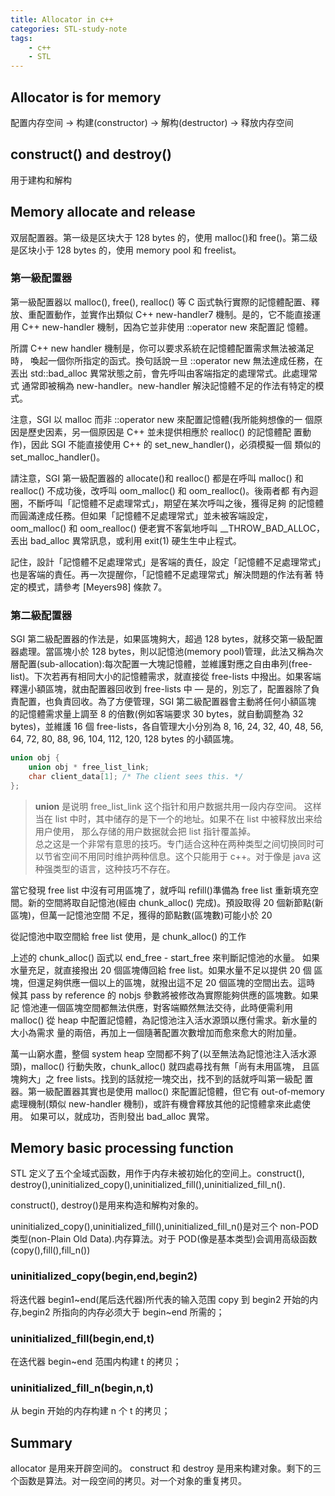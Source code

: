 ```yaml
---
title: Allocator in c++
categories: STL-study-note
tags:
    - c++
    - STL
---
```


## Allocator is for memory

配置内存空间 -> 构建(constructor) -> 解构(destructor) -> 释放内存空间

## construct() and destroy()

用于建构和解构

## Memory allocate and release

双层配置器。第一级是区块大于 128 bytes 的，使用 malloc()和 free()。第二级是区块小于 128 bytes 的，使用 memory pool 和 freelist。

### 第一級配置器

第一級配置器以 malloc(), free(), realloc() 等 C 函式執行實際的記憶體配置、釋放、重配置動作，並實作出類似 C++ new-handler7 機制。是的，它不能直接運用 C++ new-handler 機制，因為它並非使用 ::operator new 來配置記 憶體。

所謂 C++ new handler 機制是，你可以要求系統在記憶體配置需求無法被滿足時， 喚起一個你所指定的函式。換句話說一旦 ::operator new 無法達成任務，在丟出 std::bad_alloc 異常狀態之前，會先呼叫由客端指定的處理常式。此處理常式 通常即被稱為 new-handler。new-handler 解決記憶體不足的作法有特定的模式。

注意，SGI 以 malloc 而非 ::operator new 來配置記憶體(我所能夠想像的一 個原因是歷史因素，另一個原因是 C++ 並未提供相應於 realloc() 的記憶體配 置動作)，因此 SGI 不能直接使用 C++ 的 set_new_handler()，必須模擬一個 類似的 set_malloc_handler()。

請注意，SGI 第一級配置器的 allocate()和 realloc() 都是在呼叫 malloc() 和 realloc() 不成功後，改呼叫 oom_malloc() 和 oom_realloc()。後兩者都 有內迴圈，不斷呼叫「記憶體不足處理常式」，期望在某次呼叫之後，獲得足夠 的記憶體而圓滿達成任務。但如果「記憶體不足處理常式」並未被客端設定， oom_malloc() 和 oom_realloc() 便老實不客氣地呼叫 \_\_THROW_BAD_ALLOC， 丟出 bad_alloc 異常訊息，或利用 exit(1) 硬生生中止程式。

記住，設計「記憶體不足處理常式」是客端的責任，設定「記憶體不足處理常式」 也是客端的責任。再一次提醒你，「記憶體不足處理常式」解決問題的作法有著 特定的模式，請參考 [Meyers98] 條款 7。

### 第二級配置器

SGI 第二級配置器的作法是，如果區塊夠大，超過 128 bytes，就移交第一級配置 器處理。當區塊小於 128 bytes，則以記憶池(memory pool)管理，此法又稱為次 層配置(sub-allocation):每次配置一大塊記憶體，並維護對應之自由串列(free- list)。下次若再有相同大小的記憶體需求，就直接從 free-lists 中撥出。如果客端 釋還小額區塊，就由配置器回收到 free-lists 中 — 是的，別忘了，配置器除了負 責配置，也負責回收。為了方便管理，SGI 第二級配置器會主動將任何小額區塊 的記憶體需求量上調至 8 的倍數(例如客端要求 30 bytes，就自動調整為 32 bytes)，並維護 16 個 free-lists，各自管理大小分別為 8, 16, 24, 32, 40, 48, 56, 64, 72, 80, 88, 96, 104, 112, 120, 128 bytes 的小額區塊。

```cpp
union obj {
    union obj * free_list_link;
    char client_data[1]; /* The client sees this. */
};
```

> **union** 是说明 free_list_link 这个指针和用户数据共用一段内存空间。
> 这样当在 list 中时，其中储存的是下一个的地址。如果不在 list 中被释放出来给用户使用，
> 那么存储的用户数据就会把 list 指针覆盖掉。<br>
> 总之这是一个非常有意思的技巧。专门适合这种在两种类型之间切换同时可以节省空间不用同时维护两种信息。这个只能用于 c++。对于像是 java 这种强类型的语言，这种技巧不存在。

當它發現 free list 中沒有可用區塊了，就呼叫 refill()準備為 free list 重新填充空間。新的空間將取自記憶池(經由 chunk_alloc() 完成)。預設取得 20 個新節點(新區塊)，但萬一記憶池空間 不足，獲得的節點數(區塊數)可能小於 20

從記憶池中取空間給 free list 使用，是 chunk_alloc() 的工作

上述的 chunk_alloc() 函式以 end_free - start_free 來判斷記憶池的水量。 如果水量充足，就直接撥出 20 個區塊傳回給 free list。如果水量不足以提供 20 個 區塊，但還足夠供應一個以上的區塊，就撥出這不足 20 個區塊的空間出去。這時 候其 pass by reference 的 nobjs 參數將被修改為實際能夠供應的區塊數。如果記 憶池連一個區塊空間都無法供應，對客端顯然無法交待，此時便需利用 malloc() 從 heap 中配置記憶體，為記憶池注入活水源頭以應付需求。新水量的大小為需求 量的兩倍，再加上一個隨著配置次數增加而愈來愈大的附加量。

萬一山窮水盡，整個 system heap 空間都不夠了(以至無法為記憶池注入活水源 頭)，malloc() 行動失敗，chunk_alloc() 就四處尋找有無「尚有未用區塊， 且區塊夠大」之 free lists。找到的話就挖一塊交出，找不到的話就呼叫第一級配 置器。第一級配置器其實也是使用 malloc() 來配置記憶體，但它有 out-of-memory 處理機制(類似 new-handler 機制)，或許有機會釋放其他的記憶體拿來此處使用。 如果可以，就成功，否則發出 bad_alloc 異常。

## Memory basic processing function

STL 定义了五个全域式函数，用作于内存未被初始化的空间上。construct(), destroy(),uninitialized_copy(),uninitialized_fill(),uninitialized_fill_n().

construct(), destroy()是用来构造和解构对象的。

uninitialized_copy(),uninitialized_fill(),uninitialized_fill_n()是对三个 non-POD 类型(non-Plain Old Data).内存算法。对于 POD(像是基本类型)会调用高级函数(copy(),fill(),fill_n())

### uninitialized_copy(begin,end,begin2)

将迭代器 begin1\~end(尾后迭代器)所代表的输入范围 copy 到 begin2 开始的内存,begin2 所指向的内存必须大于 begin\~end 所需的；

### uninitialized_fill(begin,end,t)

在迭代器 begin~end 范围内构建 t 的拷贝；

### uninitialized_fill_n(begin,n,t)

从 begin 开始的内存构建 n 个 t 的拷贝；

## Summary

allocator 是用来开辟空间的。 construct 和 destroy 是用来构建对象。剩下的三个函数是算法。对一段空间的拷贝。对一个对象的重复拷贝。
